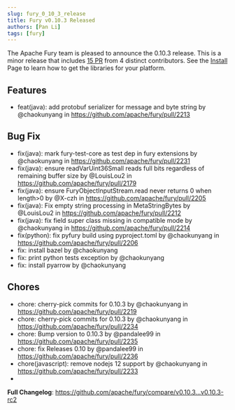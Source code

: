 ```yaml
---
slug: fury_0_10_3_release
title: Fury v0.10.3 Released
authors: [Pan Li]
tags: [fury]
---
```


The Apache Fury team is pleased to announce the 0.10.3 release. This is a minor release that includes [15 PR](https://github.com/apache/fury/compare/v0.10.3...v0.10.3-rc2) from 4 distinct contributors. See the [Install](https://fury.apache.org/docs/start/install) Page to learn how to get the libraries for your platform.

## Features

* feat(java): add protobuf serializer for message and byte string by @chaokunyang in https://github.com/apache/fury/pull/2213

## Bug Fix

* fix(java): mark fury-test-core as test dep in fury extensions by @chaokunyang in https://github.com/apache/fury/pull/2231
* fix(java): ensure readVarUint36Small reads full bits regardless of remaining buffer size by @LouisLou2 in https://github.com/apache/fury/pull/2179
* fix(java): ensure FuryObjectInputStream.read never returns 0 when length>0 by @X-czh in https://github.com/apache/fury/pull/2205
* fix(java): Fix empty string processing in MetaStringBytes by @LouisLou2 in https://github.com/apache/fury/pull/2212
* fix(java): fix field super class missing in compatible mode by @chaokunyang in https://github.com/apache/fury/pull/2214
* fix(python): fix pyfury build using pyproject.toml by @chaokunyang in https://github.com/apache/fury/pull/2206
* fix: install bazel by @chaokunyang
* fix: print python tests exception by @chaokunyang
* fix: install pyarrow by @chaokunyang

## Chores

* chore: cherry-pick commits for 0.10.3 by @chaokunyang in https://github.com/apache/fury/pull/2219
* chore: cherry-pick commits for 0.10.3 by @chaokunyang in https://github.com/apache/fury/pull/2234
* chore: Bump version to 0.10.3 by @pandalee99 in https://github.com/apache/fury/pull/2235
* chore: fix Releases 0.10 by @pandalee99 in https://github.com/apache/fury/pull/2236
* chore(javascript): remove nodejs 12 support by @chaokunyang in https://github.com/apache/fury/pull/2233
* 
**Full Changelog**: https://github.com/apache/fury/compare/v0.10.3...v0.10.3-rc2

